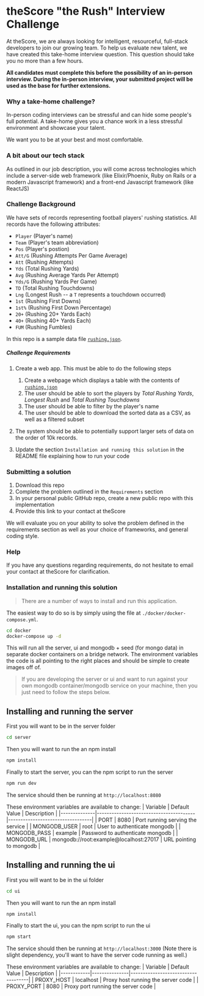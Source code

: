 # theScore "the Rush" Interview Challenge

At theScore, we are always looking for intelligent, resourceful, full-stack developers to join our growing team. To help us evaluate new talent, we have created this take-home interview question. This question should take you no more than a few hours.

**All candidates must complete this before the possibility of an in-person interview. During the in-person interview, your submitted project will be used as the base for further extensions.**

### Why a take-home challenge?

In-person coding interviews can be stressful and can hide some people's full potential. A take-home gives you a chance work in a less stressful environment and showcase your talent.

We want you to be at your best and most comfortable.

### A bit about our tech stack

As outlined in our job description, you will come across technologies which include a server-side web framework (like Elixir/Phoenix, Ruby on Rails or a modern Javascript framework) and a front-end Javascript framework (like ReactJS)

### Challenge Background

We have sets of records representing football players' rushing statistics. All records have the following attributes:

- `Player` (Player's name)
- `Team` (Player's team abbreviation)
- `Pos` (Player's postion)
- `Att/G` (Rushing Attempts Per Game Average)
- `Att` (Rushing Attempts)
- `Yds` (Total Rushing Yards)
- `Avg` (Rushing Average Yards Per Attempt)
- `Yds/G` (Rushing Yards Per Game)
- `TD` (Total Rushing Touchdowns)
- `Lng` (Longest Rush -- a `T` represents a touchdown occurred)
- `1st` (Rushing First Downs)
- `1st%` (Rushing First Down Percentage)
- `20+` (Rushing 20+ Yards Each)
- `40+` (Rushing 40+ Yards Each)
- `FUM` (Rushing Fumbles)

In this repo is a sample data file [`rushing.json`](/rushing.json).

##### Challenge Requirements

1. Create a web app. This must be able to do the following steps
   1. Create a webpage which displays a table with the contents of [`rushing.json`](/rushing.json)
   2. The user should be able to sort the players by _Total Rushing Yards_, _Longest Rush_ and _Total Rushing Touchdowns_
   3. The user should be able to filter by the player's name
   4. The user should be able to download the sorted data as a CSV, as well as a filtered subset
2. The system should be able to potentially support larger sets of data on the order of 10k records.

3. Update the section `Installation and running this solution` in the README file explaining how to run your code

### Submitting a solution

1. Download this repo
2. Complete the problem outlined in the `Requirements` section
3. In your personal public GitHub repo, create a new public repo with this implementation
4. Provide this link to your contact at theScore

We will evaluate you on your ability to solve the problem defined in the requirements section as well as your choice of frameworks, and general coding style.

### Help

If you have any questions regarding requirements, do not hesitate to email your contact at theScore for clarification.

### Installation and running this solution

> There are a number of ways to install and run this application.

The easiest way to do so is by simply using the file at `./docker/docker-compose.yml`.

```bash
cd docker
docker-compose up -d
```

This will run all the server, ui and mongodb + seed (for mongo data) in separate docker containers on a bridge network. The environment variables the code is all pointing to the right places and should be simple to create images off of.

> If you are developing the server or ui and want to run against your own mongodb container/mongodb service on your machine, then you just need to follow the steps below.

## Installing and running the server

First you will want to be in the server folder

```bash
cd server
```

Then you will want to run the an npm install

```bash
npm install
```

Finally to start the server, you can the npm script to run the server

```bash
npm run dev
```

The service should then be running at `http://localhost:8080`

These environment variables are available to change:
| Variable | Default Value | Description |
|--------------|----------------------------------------|----------------------------------|
| PORT | 8080 | Port running serving the service |
| MONGODB_USER | root | User to authenticate mongodb |
| MONGODB_PASS | example | Password to authenticate mongodb |
| MONGODB_URL | mongodb://root:example@localhost:27017 | URL pointing to mongodb |

## Installing and running the ui

First you will want to be in the ui folder

```bash
cd ui
```

Then you will want to run the an npm install

```bash
npm install
```

Finally to start the ui, you can the npm script to run the ui

```bash
npm start
```

The service should then be running at `http://localhost:3000` (Note there is slight dependency, you'll want to have the server code running as well.)

These environment variables are available to change:
| Variable | Default Value | Description |
|------------|---------------|------------------------------------|
| PROXY_HOST | localhost | Proxy host running the server code |
| PROXY_PORT | 8080 | Proxy port running the server code |
